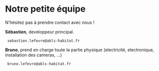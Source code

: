 # Notre petite équipe

N'hésitez pas à prendre contact avec nous !

**Sébastien**, developpeur principal.

     sebastien.lefevre@abls-habitat.fr

**Bruno**, prend en charge toute la partie physique (electricité, electronique, installation des cameras, ...)

     bruno.lefevre@abls-habitat.fr

